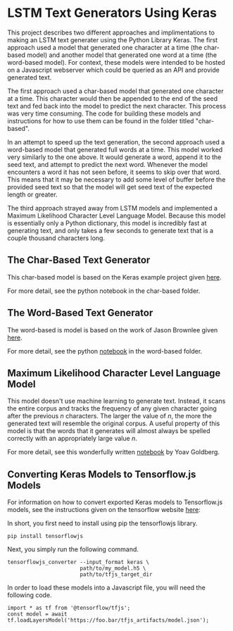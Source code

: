 # LSTM Text Generators Using Keras

This project describes two different approaches and implimentations to making an LSTM text generater using the Python Library Keras. The first approach used a model that generated one character at a time (the char-based model) and another model that generated one word at a time (the word-based model). For context, these models were intended to be hosted on a Javascript webserver which could be queried as an API and provide generated text. 

The first approach used a char-based model that generated one character at a time. This character would then be appended to the end of the seed text and fed back into the model to predict the next character. This process was very time consuming. The code for building these models and instructions for how to use them can be found in the folder titled "char-based".

In an attempt to speed up the text generation, the second approach used a word-based model that generated full words at a time. This model worked very similarly to the one above. It would generate a word, append it to the seed text, and  attempt to predict the next word. Whenever the model encounters a word it has not seen before, it seems to skip over that word. This means that it may be necessary to add some level of buffer before the provided seed text so that the model will get seed text of the expected length or greater.

The third approach strayed away from LSTM models and implemented a Maximum Likelihood Character Level Language Model. Because this model is essentially only a Python dictionary, this model is incredibly fast at generating text, and only takes a few seconds to generate text that is a couple thousand characters long.

## The Char-Based Text Generator

This char-based model is based on the Keras example project given [here](https://github.com/keras-team/keras/blob/master/examples/lstm_text_generation.py).

For more detail, see the python notebook in the char-based folder.

## The Word-Based Text Generator

The word-based is model is based on the work of Jason Brownlee given [here](https://machinelearningmastery.com/how-to-develop-a-word-level-neural-language-model-in-keras/).

For more detail, see the python [notebook](https://github.com/tomiyee/lstm-text-gen/blob/master/word-based/01-Word-Based-LSTM.ipynb) in the word-based folder. 

## Maximum Likelihood Character Level Language Model

This model doesn't use machine learning to generate text. Instead, it scans the entire corpus and tracks the frequency of any given character going after the previous *n* characters. The larger the value of *n*, the more the generated text will resemble the original corpus. A useful property of this model is that the words that it generates will almost always be spelled correctly with an appropriately large value *n*. 

For more detail, see this wonderfully written [notebook](https://nbviewer.jupyter.org/gist/yoavg/d76121dfde2618422139?utm_content=bufferefcf2&utm_medium=social&utm_source=plus.google.com&utm_campaign=buffer) by Yoav Goldberg. 


## Converting Keras Models to Tensorflow.js Models

For information on how to convert exported Keras models to Tensorflow.js models, see the instructions given on the tensorflow website [here](https://www.tensorflow.org/js/tutorials/conversion/import_keras):

In short, you first need to install using pip the tensorflowjs library.

```
pip install tensorflowjs
```

Next, you simply run the following command.

```
tensorflowjs_converter --input_format keras \
                       path/to/my_model.h5 \
                       path/to/tfjs_target_dir
```
In order to load these models into a Javascript file, you will need the following code.
```
import * as tf from '@tensorflow/tfjs';
const model = await tf.loadLayersModel('https://foo.bar/tfjs_artifacts/model.json');
```
